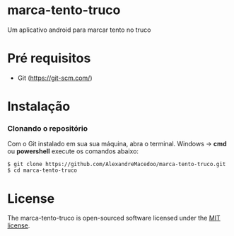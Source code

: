 # marca-tento-truco
Um aplicativo android para marcar tento no truco

# Pré requisitos

- Git (https://git-scm.com/)

# Instalação
### Clonando o repositório

Com o Git instalado em sua sua máquina, abra o terminal.
Windows -> **cmd** ou **powershell** execute os comandos abaixo:
```ssh
$ git clone https://github.com/AlexandreMacedoo/marca-tento-truco.git
$ cd marca-tento-truco
```

# License
The marca-tento-truco is open-sourced software licensed under the [MIT license](https://opensource.org/licenses/MIT).
